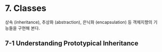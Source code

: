 # 7. Classes

상속 (inheritance), 추상화 (abstraction), 은닉화 (encapsulation) 등 객체지향의 기능들을 구현해 본다.

## 7-1 Understanding Prototypical Inheritance

